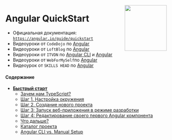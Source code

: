 [<img src="https://rawgit.com/brillout/awesome-angular-components/master/angular-logo.svg" align="right" width="131" height="143">](https://github.com/brillout/awesome-angular-components)

# Angular QuickStart

 - Официальная документация: [`https://angular.io/guide/quickstart`](https://angular.io/guide/quickstart)
 - Видеоуроки от `CodeDojo` по [Angular](https://www.youtube.com/playlist?list=PLqHlAwsJRxANhhHlAlazVrbX69UMJ9Bcu)
 - Видеоуроки от `LoftBlog` по [Angular](https://www.youtube.com/playlist?list=PLY4rE9dstrJzlDoCDCKmgD-xv8VwECOtc)
 - Видеоуроки от `ITVDN` по [Angular CLI](https://www.youtube.com/playlist?list=PLvItDmb0sZw9yk2HjJgEJfYr4VTr43W19) и [Angular](https://www.youtube.com/playlist?list=PLvItDmb0sZw9VKIWMc2Koq4EMo317tcrL)
 - Видеоуроки от `WebForMySelf`по [Angular](https://www.youtube.com/playlist?list=PLD-piGJ3Dtl2WotoOks4_bWOv5wvrtOG_)
 - Видеоурок от `SKILLS HEAD` по [Angular](https://www.youtube.com/watch?v=N2nOGXhZdM8) 

#### Содержание

- **[Быстрый старт](src/first#s1)**
    - [Зачем нам TypeScript?](src/first#s1-1)
    - [Шаг 1. Настройка окружения](src/first#%D0%A8%D0%B0%D0%B3-2-%D0%A1%D0%BE%D0%B7%D0%B4%D0%B0%D0%BD%D0%B8%D0%B5-%D0%BD%D0%BE%D0%B2%D0%BE%D0%B3%D0%BE-%D0%BF%D1%80%D0%BE%D0%B5%D0%BA%D1%82%D0%B0)
    - [Шаг 2. Создание нового проекта](src/first#%D0%A8%D0%B0%D0%B3-3-%D0%97%D0%B0%D0%BF%D1%83%D1%81%D0%BA-%D0%B2%D0%B5%D0%B1-%D0%BF%D1%80%D0%B8%D0%BB%D0%BE%D0%B6%D0%B5%D0%BD%D0%B8%D1%8F-%D0%B2-%D1%80%D0%B5%D0%B6%D0%B8%D0%BC%D0%B5-%D1%80%D0%B0%D0%B7%D1%80%D0%B0%D0%B1%D0%BE%D1%82%D0%BA%D0%B8)
    - [Шаг 3: Запуск веб-приложения в режиме разработки](#s2_3)
    - [Шаг 4: Редактирование своего первого Angular компонента](#s2_5)
    - [Что дальше?](#s2_6)
    - [Каталог проекта](#s2_7)
    - [Angular CLI vs. Manual Setup](#s2_8)


